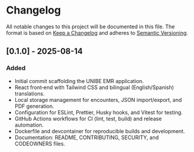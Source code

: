 # Changelog

All notable changes to this project will be documented in this file. The format is based on [Keep a Changelog](https://keepachangelog.com/) and adheres to [Semantic Versioning](https://semver.org/).

## [0.1.0] - 2025-08-14

### Added

* Initial commit scaffolding the UNIBE EMR application.
* React front‑end with Tailwind CSS and bilingual (English/Spanish) translations.
* Local storage management for encounters, JSON import/export, and PDF generation.
* Configuration for ESLint, Prettier, Husky hooks, and Vitest for testing.
* GitHub Actions workflows for CI (lint, test, build) and release automation.
* Dockerfile and devcontainer for reproducible builds and development.
* Documentation: README, CONTRIBUTING, SECURITY, and CODEOWNERS files.